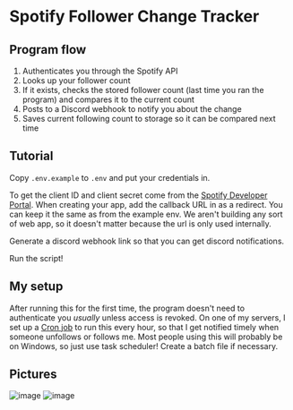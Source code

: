 # Spotify Follower Change Tracker

## Program flow

1. Authenticates you through the Spotify API
2. Looks up your follower count
3. If it exists, checks the stored follower count (last time you ran the program) and compares it to the current count
4. Posts to a Discord webhook to notify you about the change
5. Saves current following count to storage so it can be compared next time

## Tutorial

Copy `.env.example` to `.env` and put your credentials in.

To get the client ID and client secret come from the [Spotify Developer Portal](https://developer.spotify.com/). When creating your app, add the callback URL in as a redirect. You can keep it the same as from the example env. We aren't building any sort of web app, so it doesn't matter because the url is only used internally.

Generate a discord webhook link so that you can get discord notifications.

Run the script!

## My setup

After running this for the first time, the program doesn't need to authenticate you _usually_ unless access is revoked. On one of my servers, I set up a [Cron job](https://en.wikipedia.org/wiki/Cron) to run this every hour, so that I get notified timely when someone unfollows or follows me. Most people using this will probably be on Windows, so just use task scheduler! Create a batch file if necessary.

## Pictures
![image](https://github.com/user-attachments/assets/2609a91f-3b24-492b-af99-6ad376b8ca75)
![image](https://github.com/user-attachments/assets/8b368803-169f-4327-9c44-1fab6f49b988)
